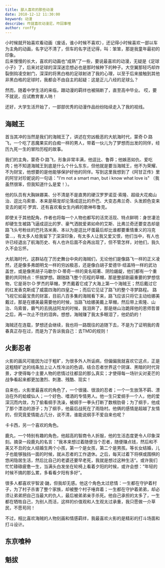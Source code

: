 ```yaml
---
title: 鄙人喜欢的那些动漫
date: 2018-12-12 11:30:00
keyword: 动漫
describe: 咋就喜欢动漫尼，咋回事哩
author: ronffy
---
```


小时候就开始喜欢看动画（废话，谁小时候不喜欢），还记得小时候喜欢一部以车为主角的动画，名字记不清了，但车的名字还记得，叫：笨笨，那是我童年最初的印象。  
后来慢慢的长大，喜欢的动画也“成熟”了一些，要说最喜欢的动漫，无疑是《足球小子》了，后来对足球的深深迷恋想必也是那时候种下的种子。大空翼那轻巧却炸裂倒钩凌空射门，深深的将黑白格的足球射进了我的心理，以至于后来接触到其他非黑白格的足球时，我都会不由自主的起疑：这是正儿八经的足球么？

然而，随着中学生活的来临，跟动漫的羁绊也被隔断了，直至高中毕业。 哎，要不就说，应试教育害人呐！

还好，大学生活开始了，一部部优秀的动漫作品纷纷陆续走入了我的视线。

## 海贼王

首当其冲的当然是我们的海贼王了，讲述在穷凶极恶的大航海时代，蒙奇·D·路飞，一个吃了恶魔果实的白痴一样的男人，带着一伙儿为了梦想而出发的同伴，经历九死一生的冒险历程的故事。

我们的主角，蒙奇·D·路飞，形象非常丰满，他逗比、鲁莽；他嫉恶如仇、爱吃肉；他不知道海贼王到底是什么个什么东东，但他就是要当海贼王，他不为荣耀、不为财宝，他想要的是他能够保护好他的同伴。写到这里我想到了《阿甘正传》里的阿甘对珍妮说的一句话："I'm not a smart man, but i know what love is" （我虽然很笨，但我知道什么是爱！）。

他的队员有大胸妹娜美、分不清是不是直男的硬汉罗罗诺亚·索隆、超级大花痴山治、逗比乌索普、本来是萌宠却沦落成逗比的乔巴、大变态弗兰奇、头发颜色变来变去的妮可·罗宾、还有喜欢看女生内裤的歌神布鲁克。

即使关于其他配角，作者也将每一个人物也都写的活灵活现、特点鲜明：身世凄沧却硬生生被路飞逼成逗比的罗、豪气洒脱爱弟如命的艾斯、比弗兰奇还要变态却是路飞头号粉丝的巴托洛米奥、本以为是逗比坏蛋最后却比谁都要重情重义的冯克雷...，有太多人给我留下了深深印象，有太多人让我又爱又恨，他们当中，有人也许已经退出了航海历史、有人也许后面不会再出现了，但不管怎样，对他们，我久久不会忘怀。

大航海时代，这群站在了历史舞台中央的海贼们，无论他们是像路飞一样的正义凌然，还是像多弗朗明戈一样的穷凶极恶，还是像白胡子爱德华·纽盖特一样的武功盖世，或是像黑胡子马歇尔·D·蒂奇一样的臭名昭著、阴险龌龊，他们都有一个重要的共同特点：怀揣梦想。跟随路飞整个历程的草帽，那是整部剧最重要的梦想信物，它是哥尔·D·罗杰的草帽，罗杰戴着它成了大海上第一个海贼王；然后戴过它的红发香克斯成了威震四海的四皇之一；而后它见证了路飞的整个寻梦路程。 路飞视它如最宝贵的财富，目前八百多集的海贼看下来，路飞应该只将它主动给娜美戴过，那是在娜美最需要他的时候，当路飞给娜美戴上草帽，然后带上索隆、山治、乌索普，霸气的去挑战阿龙的时候，我泪奔了，那是继山治跪拜他的恩师哲普之后，再一次止不住的泪奔。想想，海贼赚了我太多眼泪了，他奶奶的！

海贼还在连载，梦想还会继续，我也将一路既往的追随下去，不是为了证明我的青春真正存在过，而是为了告诉我自己：去TMD的规则！


## 火影忍者

火影的画风可能因为过于粗旷，为很多外人所诟病，但偏偏我就喜欢它这点，正是这粗糙旷达的线条加上让人性冷淡的色调，结合忍者世界这个阴谋、黑暗的时代背景，才使得每个主要人物的悲情过往都显的那么真实；才使得每一场针尖对麦芒的战争看起来都更加激烈、刺激、残酷、现实！

自来也，火影里最喜欢的角色了，一个很骚、很浪的忍者；一个一生放荡不羁、漂泊在外的蛤蟆仙人；一个好色、嗜酒的专情男人。他一生只爱纲手一个人，他的爱深沉而内敛，为了偷看纲手洗澡，被纲手一拳头打断了数根肋骨；为了纲手，他成了那个漂泊的游子；为了纲手，他最后战死在了雨隐村。他俩的感情是超越了友情的，但究竟爱情能占几分，说不清，谁能说纲手不爱自来也呢？

卡卡西，另一个喜欢的角色。

鹿丸，一个特别有趣的角色，他超高的智商令人折服，他的生活态度更令人印象深刻。摘录一段鹿丸的名言：”我本来想过着随便当个忍者，随便赚点钱，然后和不美又不丑的女人结婚生两个小孩，第一个是女孩，第二个是男孩。等长女结婚，儿子也能够独挡一面的时候，就从忍者的工作退休。之后，每天过着下将棋或围棋的悠闲隐居生活，然后比自己的老婆还要早老死，我就是想过这种生活“。或许我们忙忙碌碌疲惫一生，当满头白发坐在轮椅上看着夕阳的时候，或许会想：“年轻的时候不搞的那么累，多看看夕阳有多好”。

很多人都喜欢宇智波·鼬，但我却无感。他这个角色太过悲情：一生都在守护着村子，为了村子杀害了整个家族，却被整个村子唾弃着；一生都在守护着弟弟，却必须让弟弟把自己当最大的仇人，最后被弟弟亲手杀死。他自己承担的太多了，一生都在牺牲自己，为别人而活，这样的价值观和人生观太过承重，我只愿做一介草民，不愿苟同！

不过，相比喜欢海贼的人物刻画和情感羁绊，我最喜欢火影的是精彩的打斗场面和打斗设计。







## 东京喰种


## 魁拔
